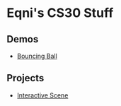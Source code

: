 # Eqni's CS30 Stuff

## Demos
- [Bouncing Ball](01-ball)
## Projects
- [Interactive Scene](02-sandbox)